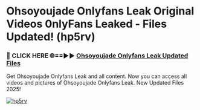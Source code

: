 # Ohsoyoujade Onlyfans Leak Original Videos 0nlyFans Leaked - Files Updated! (hp5rv)

<h3>🔴 CLICK HERE 🌐==►► <a href="https://tinyurl.com/2wckxsce" rel="nofollow">Ohsoyoujade Onlyfans Leak Updated Files</a></h3>

Get Ohsoyoujade Onlyfans Leak and all content. Now you can access all videos and pictures of Ohsoyoujade Onlyfans Leak. New Updated Files 2025!

[![hp5rv](https://i.imgur.com/AFduVYN.gif)](https://tinyurl.com/2wckxsce)
